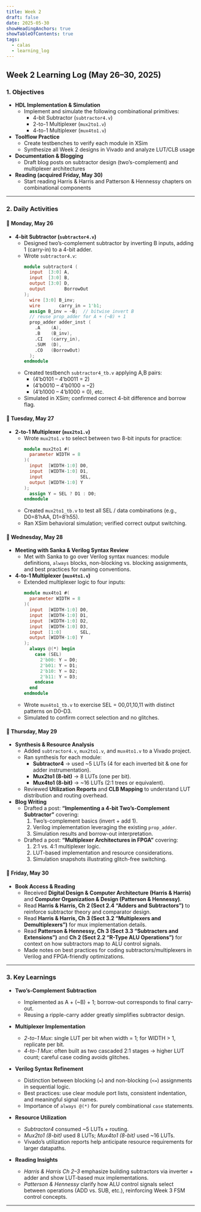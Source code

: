 ```yaml
---
title: Week 2
draft: false
date: 2025-05-30
showHeadingAnchors: true
showTableOfContents: true
tags:
  - calas
  - learning_log
---
```

## Week 2 Learning Log (May 26–30, 2025)

### 1. Objectives
- **HDL Implementation & Simulation**  
  - Implement and simulate the following combinational primitives:  
    - 4-bit Subtractor (`subtractor4.v`)  
    - 2-to-1 Multiplexer (`mux2to1.v`)  
    - 4-to-1 Multiplexer (`mux4to1.v`)  
- **Toolflow Practice**  
  - Create testbenches to verify each module in XSim  
  - Synthesize all Week 2 designs in Vivado and analyze LUT/CLB usage  
- **Documentation & Blogging**  
  - Draft blog posts on subtractor design (two’s-complement) and multiplexer architectures  
- **Reading (acquired Friday, May 30)**  
  - Start reading Harris & Harris and Patterson & Hennessy chapters on combinational components

---

### 2. Daily Activities

#### 📅 Monday, May 26
- **4-bit Subtractor (`subtractor4.v`)**  
  - Designed two’s-complement subtractor by inverting B inputs, adding 1 (carry-in) to a 4-bit adder.  
  - Wrote `subtractor4.v`:  
    ```verilog
    module subtractor4 (
      input  [3:0] A,
      input  [3:0] B,
      output [3:0] D,
      output       BorrowOut
    );
      wire [3:0] B_inv;
      wire       carry_in = 1'b1;
      assign B_inv = ~B;  // bitwise invert B
      // reuse prop_adder for A + (¬B) + 1
      prop_adder adder_inst (
        .A    (A),
        .B    (B_inv),
        .CI   (carry_in),
        .SUM  (D),
        .CO   (BorrowOut)
      );
    endmodule
    ```
  - Created testbench `subtractor4_tb.v` applying A,B pairs:  
    - (4’b0101 – 4’b0011 = 2)  
    - (4’b0010 – 4’b0100 = –2)  
    - (4’b1000 – 4’b1000 = 0), etc.  
  - Simulated in XSim; confirmed correct 4-bit difference and borrow flag.

#### 📅 Tuesday, May 27
- **2-to-1 Multiplexer (`mux2to1.v`)**  
  - Wrote `mux2to1.v` to select between two 8-bit inputs for practice:  
    ```verilog
    module mux2to1 #(
      parameter WIDTH = 8
    )(
      input  [WIDTH-1:0] D0,
      input  [WIDTH-1:0] D1,
      input              SEL,
      output [WIDTH-1:0] Y
    );
      assign Y = SEL ? D1 : D0;
    endmodule
    ```
  - Created `mux2to1_tb.v` to test all SEL / data combinations (e.g., D0=8’hAA, D1=8’h55).  
  - Ran XSim behavioral simulation; verified correct output switching.

#### 📅 Wednesday, May 28
- **Meeting with Sanka & Verilog Syntax Review**  
  - Met with Sanka to go over Verilog syntax nuances: module definitions, `always` blocks, non-blocking vs. blocking assignments, and best practices for naming conventions.
- **4-to-1 Multiplexer (`mux4to1.v`)**  
  - Extended multiplexer logic to four inputs:  
    ```verilog
    module mux4to1 #(
      parameter WIDTH = 8
    )(
      input  [WIDTH-1:0] D0,
      input  [WIDTH-1:0] D1,
      input  [WIDTH-1:0] D2,
      input  [WIDTH-1:0] D3,
      input  [1:0]       SEL,
      output [WIDTH-1:0] Y
    );
      always @(*) begin
        case (SEL)
          2'b00: Y = D0;
          2'b01: Y = D1;
          2'b10: Y = D2;
          2'b11: Y = D3;
        endcase
      end
    endmodule
    ```
  - Wrote `mux4to1_tb.v` to exercise SEL = 00,01,10,11 with distinct patterns on D0–D3.  
  - Simulated to confirm correct selection and no glitches.

#### 📅 Thursday, May 29
- **Synthesis & Resource Analysis**  
  - Added `subtractor4.v`, `mux2to1.v`, and `mux4to1.v` to a Vivado project.  
  - Ran synthesis for each module:  
    - **Subtractor4** → used ~5 LUTs (4 for each inverted bit & one for adder instrumentation).  
    - **Mux2to1 (8-bit)** → 8 LUTs (one per bit).  
    - **Mux4to1 (8-bit)** → ~16 LUTs (2:1 trees or equivalent).  
  - Reviewed **Utilization Reports** and **CLB Mapping** to understand LUT distribution and routing overhead.  
- **Blog Writing**  
  - Drafted a post: **“Implementing a 4-bit Two’s-Complement Subtractor”** covering:  
    1. Two’s-complement basics (invert + add 1).  
    2. Verilog implementation leveraging the existing `prop_adder`.  
    3. Simulation results and borrow-out interpretation.  
  - Drafted a post: **“Multiplexer Architectures in FPGA”** covering:  
    1. 2:1 vs. 4:1 multiplexer logic.  
    2. LUT-based implementation and resource considerations.  
    3. Simulation snapshots illustrating glitch-free switching.

#### 📅 Friday, May 30
- **Book Access & Reading**  
  - Received **Digital Design & Computer Architecture (Harris & Harris)** and **Computer Organization & Design (Patterson & Hennessy)**.  
  - Read **Harris & Harris, Ch 2 (Sect 2.4 “Adders and Subtractors”)** to reinforce subtractor theory and comparator design.  
  - Read **Harris & Harris, Ch 3 (Sect 3.2 “Multiplexers and Demultiplexers”)** for mux implementation details.  
  - Read **Patterson & Hennessy, Ch 3 (Sect 3.3 “Subtracters and Extensions”)** and **Ch 2 (Sect 2.2 “R-Type ALU Operations”)** for context on how subtractors map to ALU control signals.  
  - Made notes on best practices for coding subtractors/multiplexers in Verilog and FPGA-friendly optimizations.

---

### 3. Key Learnings
- **Two’s-Complement Subtraction**  
  - Implemented as A + (~B) + 1; borrow-out corresponds to final carry-out.  
  - Reusing a ripple-carry adder greatly simplifies subtractor design.
- **Multiplexer Implementation**  
  - *2-to-1 Mux*: single LUT per bit when width = 1; for WIDTH > 1, replicate per bit.  
  - *4-to-1 Mux*: often built as two cascaded 2:1 stages → higher LUT count; careful case coding avoids glitches.
- **Verilog Syntax Refinement**  
  - Distinction between blocking (`=`) and non-blocking (`<=`) assignments in sequential logic.  
  - Best practices: use clear module port lists, consistent indentation, and meaningful signal names.  
  - Importance of `always @(*)` for purely combinational `case` statements.

- **Resource Utilization**  
  - *Subtractor4* consumed ~5 LUTs + routing.  
  - *Mux2to1 (8-bit)* used 8 LUTs; *Mux4to1 (8-bit)* used ~16 LUTs.  
  - Vivado’s utilization reports help anticipate resource requirements for larger datapaths.

- **Reading Insights**  
  - *Harris & Harris Ch 2–3* emphasize building subtractors via inverter + adder and show LUT-based mux implementations.  
  - *Patterson & Hennessy* clarify how ALU control signals select between operations (ADD vs. SUB, etc.), reinforcing Week 3 FSM control concepts.

---
